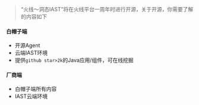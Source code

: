 > “火线～洞态IAST”将在火线平台一周年时进行开源，关于开源，你需要了解的内容如下

#### 白帽子端
- 开源Agent
- 云端IAST环境
- 提供`github star>2k`的Java应用/组件，可在线挖掘

#### 厂商端
- 白帽子端所有内容
- IAST云端环境
